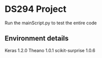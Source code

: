 # DS294 Project
Run the mainScript.py to test the entire code
## Environment details
Keras 1.2.0
Theano 1.0.1
scikit-surprise 1.0.6

